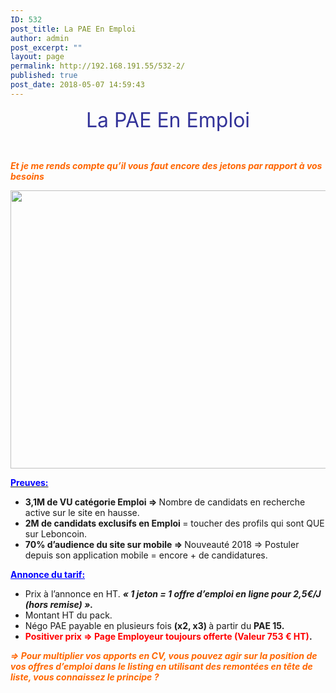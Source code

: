 ```yaml
---
ID: 532
post_title: La PAE En Emploi
author: admin
post_excerpt: ""
layout: page
permalink: http://192.168.191.55/532-2/
published: true
post_date: 2018-05-07 14:59:43
---
```

<p style="text-align: center;"><span style="font-size: 24pt; color: #333399;">La PAE En Emploi</span></p>
&nbsp;

<span style="color: #ff6600;"><b><i>Et je me rends compte qu’il vous faut encore des jetons par rapport à vos besoins</i></b></span>

<a href="/wp-content/uploads/2018/05/upp_pae.png"><img class="aligncenter size-full wp-image-500" src="/wp-content/uploads/2018/05/upp_pae.png" alt="" width="1579" height="445" /></a>

<span style="text-decoration: underline;"><span style="color: #0000ff;"><strong>Preuves:</strong></span></span>
<ul>
 	<li><b>3,1M de VU catégorie Emploi =&gt; </b>Nombre de candidats en recherche active sur le site en hausse.</li>
 	<li><b>2M de candidats exclusifs en Emploi </b>= toucher des profils qui sont QUE sur Leboncoin.</li>
 	<li><b>70% d’audience du site sur mobile =&gt; </b>Nouveauté 2018 =&gt; Postuler depuis son application mobile = encore + de candidatures.</li>
</ul>
<span style="color: #0000ff;"><strong><span style="text-decoration: underline;">Annonce du tarif:</span></strong></span>
<ul>
 	<li>Prix à l’annonce en HT. <b><i>« </i></b><b><i>1 jeton = 1 offre d’emploi en ligne pour 2,5€/J (hors remise) ».</i></b></li>
 	<li>Montant HT du pack.</li>
 	<li>Négo PAE payable en plusieurs fois <b>(x2, x3) </b>à partir du <b>PAE 15.</b></li>
 	<li><b> </b><b><span style="color: #ff0000;">Positiver prix =&gt; Page Employeur toujours offerte (Valeur 753 € HT)</span>.</b></li>
</ul>
<span style="color: #ff6600;"><b><i>=&gt; Pour multiplier vos apports en CV, vous pouvez agir sur la position de vos offres d’emploi dans le listing en utilisant des remontées en tête de liste, vous connaissez le principe ?</i></b></span>